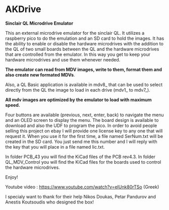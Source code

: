 # AKDrive
<b>Sinclair QL Microdrive Emulator</b>

This an external microdrive emulator for the sinclair QL. It utilizes a raspberry pico to do the emulation and an SD card to hold the images. It has the ability to enable or disable the hardware microdrives with the addition to the QL of two small boards between the QL and the hardware microdrives that are controlled from the emulator. In this way you get to keep your hardware microdrives and use them whenever needed. 

<b>The emulator can read from MDV images, write to them, format them and also create new formated MDVs</b>.

Also, a QL Basic application is available in mdv8_ that can be used to select directly from the QL the image to load in each drive (mdv1_ to mdv7_).

<b>All mdv images are optimized by the emulator to load with maximum speed.</b>

Four buttons are available (previous, next, enter, back) to navigate the menu and an OLED screen to display the menu.
The board design is available to download and also the UDF to program the pico. In order to avoid people selling this project on ebay I will provide one license key to any one that will request it. When you use it for the first time, a file named SerNum.txt will be created in the SD card. You just send me this number and I will reply with the key that you will place in a file named lic.txt.

In folder PCB_43 you will find the KiCad files of the PCB rev4.3. In folder QL_MDV_Control you will find the KiCad files for the boards used to control the hardware microdrives.

Enjoy!

Youtube video : https://www.youtube.com/watch?v=eIUnk80rTSo (Greek)

I specialy want to thank for their help Nikos Doukas, Petar Pandurov and Anestis Koutsoudis who designed the box!
